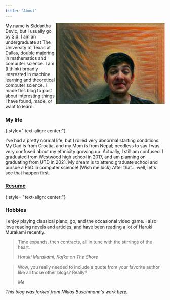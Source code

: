 ```yaml
---
title: "About"
---
```

<img style="float: right;" src="/assets/profpic1.png">

My name is Siddartha Devic, but I usually go by Sid. I am an undergraduate at The University of Texas at Dallas, double majoring in mathematics and computer science. I am (I think) broadly interested in machine learning and theoretical computer science. I made this blog to post about interesting things I have found, made, or want to learn.

### My life 
{:style=" text-align: center;"}

I've had a pretty normal life, but I rolled very abnormal starting conditions. My Dad is from Croatia, and my Mom is from Nepal; needless to say I was very confused about my ethnicity growing up. Actually, I still am confused. I graduated from Westwood high school in 2017, and am planning on graduating from UTD in 2021. My dream is to attend graduate school and pursue a PhD in computer science! (Wish me luck) After that... well, let's see that happen first.

### [Resume](/assets/Resume.pdf)
{:style= "text-align: center;"}

### Hobbies
I enjoy playing classical piano, go, and the occasional video game. I also love reading novels and articles, and have been reading a lot of Haruki Murakami recently. 


> Time expands, then contracts, all in tune with the stirrings of the heart. 
>
>_Haruki Murakami, Kafka on The Shore_

  
> Wow, you really needed to include a quote from your favorite author like all those other blogs? Really?
>
> _Me_   
   

_This blog was forked from Niklas Buschmann's work [here](https://github.com/niklasbuschmann/contrast)._
